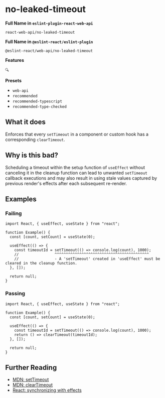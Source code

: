 # no-leaked-timeout

**Full Name in `eslint-plugin-react-web-api`**

```plain copy
react-web-api/no-leaked-timeout
```

**Full Name in `@eslint-react/eslint-plugin`**

```plain copy
@eslint-react/web-api/no-leaked-timeout
```

**Features**

`🔍`

**Presets**

- `web-api`
- `recommended`
- `recommended-typescript`
- `recommended-type-checked`

## What it does

Enforces that every `setTimeout` in a component or custom hook has a corresponding `clearTimeout`.

## Why is this bad?

Scheduling a timeout within the setup function of `useEffect` without canceling it in the cleanup function can lead to unwanted `setTimeout` callback executions and may also result in using stale values captured by previous render's effects after each subsequent re-render.

## Examples

### Failing

```tsx
import React, { useEffect, useState } from "react";

function Example() {
  const [count, setCount] = useState(0);

  useEffect(() => {
    const timeoutId = setTimeout(() => console.log(count), 1000);
    //                ^^^^^^^^^^^^^^^^^^^^^^^^^^^^^^^^^^^^^^^^^^
    //                - A 'setTimeout' created in 'useEffect' must be cleared in the cleanup function.
  }, []);

  return null;
}
```

### Passing

```tsx
import React, { useEffect, useState } from "react";

function Example() {
  const [count, setCount] = useState(0);

  useEffect(() => {
    const timeoutId = setTimeout(() => console.log(count), 1000);
    return () => clearTimeout(timeoutId);
  }, []);

  return null;
}
```

## Further Reading

- [MDN: setTimeout](https://developer.mozilla.org/en-US/docs/Web/API/setTimeout)
- [MDN: clearTimeout](https://developer.mozilla.org/en-US/docs/Web/API/clearTimeout)
- [React: synchronizing with effects](https://react.dev/learn/synchronizing-with-effects#putting-it-all-together)
